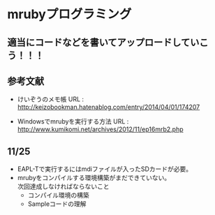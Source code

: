 # mrubyプログラミング

## 適当にコードなどを書いてアップロードしていこう！！！

## 参考文献
* けいぞうのメモ帳
URL : http://keizobookman.hatenablog.com/entry/2014/04/01/174207

* Windowsでmrubyを実行する方法
URL : http://www.kumikomi.net/archives/2012/11/ep16mrb2.php  

## 11/25
* EAPL-Tで実行するにはmdiファイルが入ったSDカードが必要。  
* mrubyをコンパイルする環境構築がまだできていない。  
    次回達成しなければならないこと  
    * コンパイル環境の構築  
    * Sampleコードの理解
